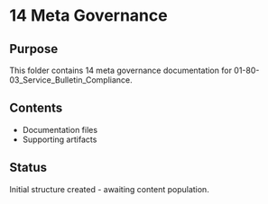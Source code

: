 # 14 Meta Governance

## Purpose
This folder contains 14 meta governance documentation for 01-80-03_Service_Bulletin_Compliance.

## Contents
- Documentation files
- Supporting artifacts

## Status
Initial structure created - awaiting content population.
